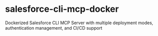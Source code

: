 # salesforce-cli-mcp-docker
Dockerized Salesforce CLI MCP Server with multiple deployment modes, authentication management, and CI/CD support
